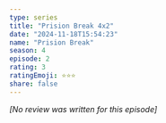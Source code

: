 ```yaml
---
type: series
title: "Prision Break 4x2"
date: "2024-11-18T15:54:23"
name: "Prision Break"
season: 4
episode: 2
rating: 3
ratingEmoji: ⭐️⭐️⭐️
share: false
---
```


*[No review was written for this episode]*

